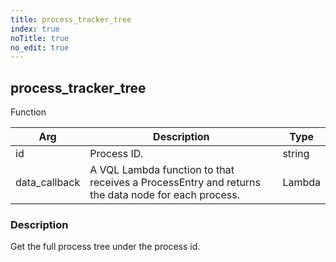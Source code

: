 ```yaml
---
title: process_tracker_tree
index: true
noTitle: true
no_edit: true
---
```




<div class="vql_item"></div>


## process_tracker_tree
<span class='vql_type label label-warning pull-right page-header'>Function</span>



<div class="vqlargs"></div>

Arg | Description | Type
----|-------------|-----
id|Process ID.|string
data_callback|A VQL Lambda function to that receives a ProcessEntry and returns the data node for each process.|Lambda

### Description

Get the full process tree under the process id.

